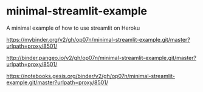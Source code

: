 # minimal-streamlit-example
A minimal example of how to use streamlit on Heroku

https://mybinder.org/v2/gh/op07n/minimal-streamlit-example.git/master?urlpath=proxy/8501/

http://binder.pangeo.io/v2/gh/op07n/minimal-streamlit-example.git/master?urlpath=proxy/8501/

https://notebooks.gesis.org/binder/v2/gh/op07n/minimal-streamlit-example.git/master?urlpath=proxy/8501/
